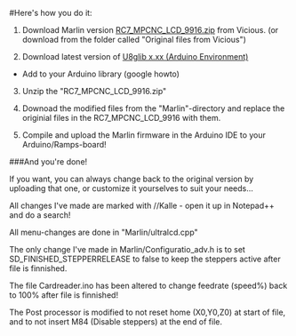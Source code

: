 #Here's how you do it:

1. Download Marlin version [RC7_MPCNC_LCD_9916.zip](http://www.vicious1.com/wp-content/uploads/2015/12/RC7_MPCNC_LCD_9916.zip) from Vicious. (or download from the folder called "Original files from Vicious")

2. Download latest version of [U8glib x.xx (Arduino Environment)](https://code.google.com/archive/p/u8glib/downloads)
  * Add to your Arduino library (google howto)

3. Unzip the "RC7_MPCNC_LCD_9916.zip"

4. Downoad the modified files from the "Marlin"-directory and replace the originial files in the RC7_MPCNC_LCD_9916 with them.

5. Compile and upload the Marlin firmware in the Arduino IDE to your Arduino/Ramps-board!

###And you're done!


If you want, you can always change back to the original version by uploading that one, or customize it yourselves to suit your needs...

All changes I've made are marked with //Kalle - open it up in Notepad++ and do a search!

All menu-changes are done in "Marlin/ultralcd.cpp"

The only change I've made in Marlin/Configuratio_adv.h is to set SD_FINISHED_STEPPERRELEASE to false to keep the steppers active after file is finnished.

The file Cardreader.ino has been altered to change feedrate (speed%) back to 100% after file is finnished! 

The Post processor is modified to not reset home (X0,Y0,Z0) at start of file, and to not insert M84 (Disable steppers) at the end of file.
